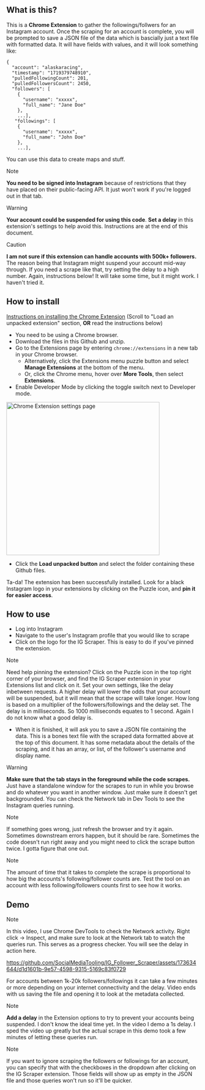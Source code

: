 ## What is this?
This is a **Chrome Extension** to gather the followings/follwers for an Instagram account. Once the scraping for an account is complete, you will be prompted to save a JSON file of the data which is bascially just a text file with formatted data. It will have fields with values, and it will look something like:

```
{
  "account": "alaskaracing",
  "timestamp": "1719379748910",
  "pulledFollowingCount": 201,
  "pulledFollowersCount": 2450,
  "followers": [
    {
      "username": "xxxxx",
      "full_name": "Jane Doe"
    },
    ...],
   "followings": [
    {
      "username": "xxxxx",
      "full_name": "John Doe"
    },
    ...],
```

You can use this data to create maps and stuff.

> [!NOTE]
> **You need to be signed into Instagram** because of restrictions that they have placed on their public-facing API. It just won't work if you're logged out in that tab.

> [!WARNING]
> **Your account could be suspended for using this code**. **Set a delay** in this extension's settings to help avoid this. Instructions are at the end of this document.

> [!CAUTION]
> **I am not sure if this extension can handle accounts with 500k+ followers.** The reason being that Instagram might suspend your account mid-way through. If you need a scrape like that, try setting the delay to a high number. Again, instructions below! It will take some time, but it might work. I haven't tried it.



## How to install
[Instructions on installing the Chrome Extension](https://developer.chrome.com/docs/extensions/get-started/tutorial/hello-world) (Scroll to "Load an unpacked extension" section, **OR** read the instructions below)
- You need to be using a Chrome browser.
- Download the files in this Github and unzip.
- Go to the Extensions page by entering `chrome://extensions` in a new tab in your Chrome browser.
  - Alternatively, click the Extensions menu puzzle button and select **Manage Extensions** at the bottom of the menu.
  - Or, click the Chrome menu, hover over **More Tools**, then select **Extensions**.
- Enable Developer Mode by clicking the toggle switch next to Developer mode.

<img src="https://github.com/SocialMediaTooling/IG_Follower_Scraper/assets/173634644/8a139534-5b5b-478f-a2f0-b6b988a698e2" alt="Chrome Extension settings page" width="400"/>

- Click the **Load unpacked button** and select the folder containing these Github files.

Ta-da! The extension has been successfully installed. Look for a black Instagram logo in your extensions by clicking on the Puzzle icon, and **pin it for easier access**.

## How to use
- Log into Instagram
- Navigate to the user's Instagram profile that you would like to scrape
- Click on the logo for the IG Scraper. This is easy to do if you've pinned the extension.
> [!NOTE]
> Need help pinning the extension? Click on the Puzzle icon in the top right corner of your browser, and find the IG Scraper extension in your Extensions list and click on it. Set your own settings, like the delay inbetween requests. A higher delay will lower the odds that your account will be suspended, but it will mean that the scrape will take longer. How long is based on a multiplier of the followers/followings and the delay set. The delay is in milliseconds. So 1000 milliseconds equates to 1 second. Again I do not know what a good delay is.
- When it is finished, it will ask you to save a JSON file containing the data. This is a bones text file with the scraped data formatted above at the top of this document. It has some metadata about the details of the scraping, and it has an array, or list, of the follower's username and display name.
  
> [!WARNING]
> **Make sure that the tab stays in the foreground while the code scrapes.** Just have a standalone window for the scrapes to run in while you browse and do whatever you want in another window. Just make sure it doesn't get backgrounded. You can check the Network tab in Dev Tools to see the Instagram queries running.

> [!NOTE]
> If something goes wrong, just refresh the browser and try it again. Sometimes downstream errors happen, but it should be rare. Sometimes the code doesn't run right away and you might need to click the scrape button twice. I gotta figure that one out.


> [!NOTE]
> The amount of time that it takes to complete the scrape is proportional to how big the accounts's following/follower counts are. Test the tool on an account with less following/followers counts first to see how it works.


## Demo
> [!NOTE]
> In this video, I use Chrome DevTools to check the Network activity. Right click -> Inspect, and make sure to look at the Network tab to watch the queries run. This serves as a progress checker. You will see the delay in action here.


https://github.com/SocialMediaTooling/IG_Follower_Scraper/assets/173634644/d1d1601b-9e57-4598-9315-5169c83f0729


For accounts between 1k-20k followers/followings it can take a few minutes or more depending on your internet connectivity and the delay. Video ends with us saving the file and opening it to look at the metadata collected.

> [!NOTE]
> **Add a delay** in the Extension options to try to prevent your accounts being suspended. I don't know the ideal time yet. In the video I demo a 1s delay. I sped the video up greatly but the actual scrape in this demo took a few minutes of letting these queries run.
 
> [!NOTE]
> If you want to ignore scraping the followers or followings for an account, you can specify that with the checkboxes in the dropdown after clicking on the IG Scraper extension. Those fields will show up as empty in the JSON file and those queries won't run so it'll be quicker.


















